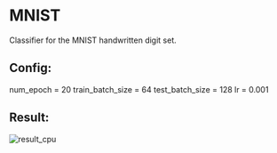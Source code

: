 # MNIST
Classifier for the MNIST handwritten digit set.

## Config:
num_epoch = 20
train_batch_size = 64
test_batch_size = 128
lr = 0.001

## Result:
![result_cpu](https://github.com/user-attachments/assets/85421ddc-bc76-43c7-b749-9f5b57bbe597)
